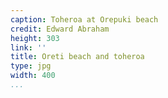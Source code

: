 ```yaml
---
caption: Toheroa at Orepuki beach
credit: Edward Abraham
height: 303
link: ''
title: Oreti beach and toheroa
type: jpg
width: 400
...
```

